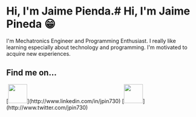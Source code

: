 # Hi, I'm Jaime Pienda.# Hi, I'm Jaime Pineda 😁

I'm Mechatronics Engineer and Programming Enthusiast. I really like learning especially about technology and programming. I'm motivated to acquire new experiences.

## Find me on...

</center>
  [<img src="https://image.flaticon.com/icons/svg/174/174857.svg" width="50" height="50"/>](http://www.linkedin.com/in/jpin730)
  [<img src="https://image.flaticon.com/icons/svg/733/733579.svg" width="50" height="50"/>](http://www.twitter.com/jpin730)
</center>
